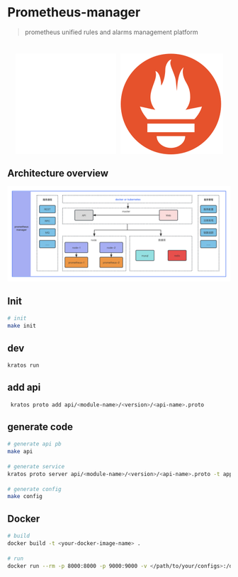 # Prometheus-manager

> prometheus unified rules and alarms management platform

<h1 style="display: flex; align-items: center; justify-content: center; gap: 10px; width: 100%; text-align: center;">
    <img alt="Prometheus" src="doc/img/logo.svg">
    <img alt="Prometheus" src="doc/img/prometheus-logo.svg">
</h1>

## Architecture overview

![Architecture overview](doc/img/Prometheus-manager.png)

## Init

```bash
# init
make init
```

## dev

```bash
kratos run
```

## add api

```bash
 kratos proto add api/<module-name>/<version>/<api-name>.proto
```

## generate code

```bash
# generate api pb
make api

# generate service
kratos proto server api/<module-name>/<version>/<api-name>.proto -t apps/<server-app-name>/internal/service

# generate config
make config
```

## Docker

```bash
# build
docker build -t <your-docker-image-name> .

# run
docker run --rm -p 8000:8000 -p 9000:9000 -v </path/to/your/configs>:/data/conf <your-docker-image-name>
```

